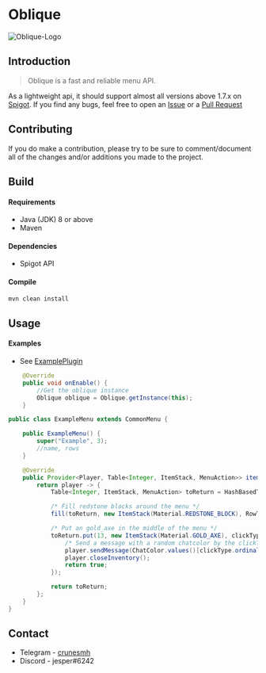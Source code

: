# Oblique
![Oblique-Logo](https://i.gyazo.com/6c288423ba5d48c9f33cd07dbea99a5d.png)

Introduction
---
> Oblique is a fast and reliable menu API.

As a lightweight api, it should support almost all versions above 1.7.x on [Spigot](https://hub.spigotmc.org/stash/projects/SPIGOT/repos/spigot/browse).
If you find any bugs, feel free to open an [Issue](https://github.com/crunesmh/oblique/issues) or a [Pull Request](https://github.com/crunesmh/oblique/pulls)

Contributing
---

If you do make a contribution, please try to be sure to comment/document all of the changes and/or additions you made to the project.

Build
---
#### Requirements
* Java (JDK) 8 or above
* Maven

#### Dependencies
* Spigot API

#### Compile
```sh
mvn clean install
```
Usage
---
#### Examples
* See [ExamplePlugin](https://github.com/crunesmh/oblique/blob/master/src/main/java/rip/cleo/oblique/example/ExamplePlugin.java)
```java
    @Override
    public void onEnable() {
        //Get the oblique instance
        Oblique oblique = Oblique.getInstance(this);
    }
```
```java
public class ExampleMenu extends CommonMenu {

    public ExampleMenu() {
        super("Example", 3);
        //name, rows
    }

    @Override
    public Provider<Player, Table<Integer, ItemStack, MenuAction>> itemProvider() {
        return player -> {
            Table<Integer, ItemStack, MenuAction> toReturn = HashBasedTable.create();

            /* Fill redstone blocks around the menu */
            fill(toReturn, new ItemStack(Material.REDSTONE_BLOCK), RowType.AROUND);

            /* Put an gold_axe in the middle of the menu */
            toReturn.put(13, new ItemStack(Material.GOLD_AXE), clickType -> {
                /* Send a message with a random chatcolor by the clickTypes enum-ordinal incremented by one */
                player.sendMessage(ChatColor.values()[clickType.ordinal() + 1] + "You clicked: " + clickType);
                player.closeInventory();
                return true;
            });

            return toReturn;
        };
    }
}
```
Contact
---
* Telegram - [crunesmh](https://t.me/crunesmh)
* Discord - jesper#6242
